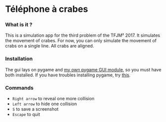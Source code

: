 # Téléphone à crabes

### What is it ?
This is a simulation app for the third problem of the TFJM² 2017. It simulates the movement of crabes. 
For now, you can only simulate the movement of crabs on a single line. All crabs are aligned.

### Installation

The gui lays on pygame and [my own pygame GUI module](https://github.com/ddorn/GUI), so you must have both installed.
If you have troubles installing pygame, try [this](https://youtu.be/MdGoAnFP-mU).

### Commands 

 * `Right arrow` to reveal one more collision
 * `Left arrow` to hide one collision
 * `S` to save a screenshot
 * `Escape` to quit
